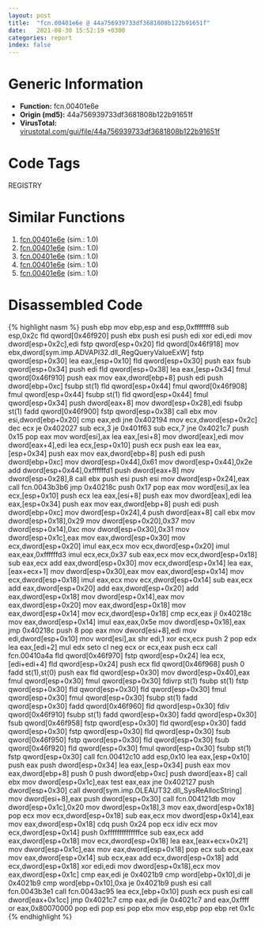 ```yaml
---
layout: post
title:  "fcn.00401e6e @ 44a756939733df3681808b122b91651f"
date:   2021-08-30 15:52:19 +0300
categories: report
index: false
---
```


# Generic Information
- **Function:** fcn.00401e6e
- **Origin (md5):** 44a756939733df3681808b122b91651f
- **VirusTotal:** [virustotal.com/gui/file/44a756939733df3681808b122b91651f][virustotal_ref]

# Code Tags
<span class="tag" id="REGISTRY">REGISTRY</span>


# Similar Functions

1. [fcn.00401e6e][similar_1_ref] (sim.: 1.0)
2. [fcn.00401e6e][similar_2_ref] (sim.: 1.0)
3. [fcn.00401e6e][similar_3_ref] (sim.: 1.0)
4. [fcn.00401e6e][similar_4_ref] (sim.: 1.0)
5. [fcn.00401e6e][similar_5_ref] (sim.: 1.0)


# Disassembled Code

{% highlight nasm %}
push ebp
mov ebp,esp
and esp,0xfffffff8
sub esp,0x2c
fld qword[0x46f920]
push ebx
push esi
push edi
xor edi,edi
mov dword[esp+0x2c],edi
fstp qword[esp+0x20]
fld qword[0x46f918]
mov ebx,dword[sym.imp.ADVAPI32.dll_RegQueryValueExW]
fstp qword[esp+0x30]
lea eax,[esp+0x10]
fld qword[esp+0x30]
push eax
fsub qword[esp+0x34]
push edi
fld qword[esp+0x38]
lea eax,[esp+0x34]
fmul qword[0x46f910]
push eax
mov eax,dword[ebp+8]
push edi
push dword[ebp+0xc]
fsubp st(1)
fld qword[esp+0x44]
fmul qword[0x46f908]
fmul qword[esp+0x44]
fsubp st(1)
fld qword[esp+0x44]
fmul qword[esp+0x34]
push dword[eax+8]
mov dword[esp+0x28],edi
fsubp st(1)
fadd qword[0x46f900]
fstp qword[esp+0x38]
call ebx
mov esi,dword[ebp+0x20]
cmp eax,edi
jne 0x402194
mov ecx,dword[esp+0x2c]
dec ecx
je 0x402027
sub ecx,3
je 0x401f63
sub ecx,7
jne 0x4021c7
push 0x15
pop eax
mov word[esi],ax
lea eax,[esi+8]
mov dword[eax],edi
mov dword[eax+4],edi
lea ecx,[esp+0x10]
push ecx
push eax
lea eax,[esp+0x34]
push eax
mov eax,dword[ebp+8]
push edi
push dword[ebp+0xc]
mov dword[esp+0x44],0x61
mov dword[esp+0x44],0x2e
add dword[esp+0x44],0xffffffd1
push dword[eax+8]
mov dword[esp+0x28],8
call ebx
push esi
push esi
mov dword[esp+0x24],eax
call fcn.0043b3b6
jmp 0x40218c
push 0x17
pop eax
mov word[esi],ax
lea ecx,[esp+0x10]
push ecx
lea eax,[esi+8]
push eax
mov dword[eax],edi
lea eax,[esp+0x34]
push eax
mov eax,dword[ebp+8]
push edi
push dword[ebp+0xc]
mov dword[esp+0x24],4
push dword[eax+8]
call ebx
mov dword[esp+0x18],0x29
mov dword[esp+0x20],0x37
mov dword[esp+0x14],0xc
mov dword[esp+0x30],0x31
mov dword[esp+0x1c],eax
mov eax,dword[esp+0x30]
mov ecx,dword[esp+0x20]
imul eax,ecx
mov ecx,dword[esp+0x20]
imul eax,eax,0xffffffd3
imul ecx,ecx,0x37
sub eax,ecx
mov ecx,dword[esp+0x18]
sub eax,ecx
add eax,dword[esp+0x30]
mov ecx,dword[esp+0x14]
lea eax,[eax+ecx+1]
mov dword[esp+0x30],eax
mov eax,dword[esp+0x14]
mov ecx,dword[esp+0x18]
imul eax,ecx
mov ecx,dword[esp+0x14]
sub eax,ecx
add eax,dword[esp+0x20]
add eax,dword[esp+0x20]
add eax,dword[esp+0x18]
mov dword[esp+0x14],eax
mov eax,dword[esp+0x20]
mov eax,dword[esp+0x18]
mov eax,dword[esp+0x14]
mov ecx,dword[esp+0x18]
cmp ecx,eax
jl 0x40218c
mov eax,dword[esp+0x14]
imul eax,eax,0x5e
mov dword[esp+0x18],eax
jmp 0x40218c
push 8
pop eax
mov dword[esi+8],edi
mov edi,dword[esp+0x10]
mov word[esi],ax
shr edi,1
xor ecx,ecx
push 2
pop edx
lea eax,[edi+2]
mul edx
seto cl
neg ecx
or ecx,eax
push ecx
call fcn.00410a4a
fld qword[0x46f970]
fstp qword[esp+0x24]
lea ecx,[edi+edi+4]
fld qword[esp+0x24]
push ecx
fld qword[0x46f968]
push 0
fadd st(1),st(0)
push eax
fld qword[esp+0x30]
mov dword[esp+0x40],eax
fmul qword[esp+0x30]
fmul qword[esp+0x30]
fdivrp st(1)
fsubp st(1)
fstp qword[esp+0x30]
fld qword[esp+0x30]
fld qword[esp+0x30]
fmul qword[esp+0x30]
fmul qword[esp+0x30]
fsubp st(1)
fadd qword[esp+0x30]
fadd qword[0x46f960]
fld qword[esp+0x30]
fdiv qword[0x46f910]
fsubp st(1)
fadd qword[esp+0x30]
fadd qword[esp+0x30]
fsub qword[0x46f958]
fstp qword[esp+0x30]
fld qword[esp+0x30]
fadd qword[esp+0x30]
fstp qword[esp+0x30]
fld qword[esp+0x30]
fsub qword[0x46f950]
fstp qword[esp+0x30]
fld qword[esp+0x30]
fsub qword[0x46f920]
fld qword[esp+0x30]
fmul qword[esp+0x30]
fsubp st(1)
fstp qword[esp+0x30]
call fcn.00412c10
add esp,0x10
lea eax,[esp+0x10]
push eax
push dword[esp+0x34]
lea eax,[esp+0x34]
push eax
mov eax,dword[ebp+8]
push 0
push dword[ebp+0xc]
push dword[eax+8]
call ebx
mov dword[esp+0x1c],eax
test eax,eax
jne 0x402127
push dword[esp+0x30]
call dword[sym.imp.OLEAUT32.dll_SysReAllocString]
mov dword[esi+8],eax
push dword[esp+0x30]
call fcn.004121db
mov dword[esp+0x1c],0x20
mov dword[esp+0x18],3
mov eax,dword[esp+0x18]
pop ecx
mov ecx,dword[esp+0x18]
sub eax,ecx
mov dword[esp+0x14],eax
mov eax,dword[esp+0x18]
cdq
push 0x24
pop ecx
idiv ecx
mov ecx,dword[esp+0x14]
push 0xffffffffffffffce
sub eax,ecx
add eax,dword[esp+0x18]
mov ecx,dword[esp+0x18]
lea eax,[eax+ecx+0x21]
mov dword[esp+0x1c],eax
mov eax,dword[esp+0x18]
pop ecx
sub ecx,eax
mov eax,dword[esp+0x14]
sub ecx,eax
add ecx,dword[esp+0x18]
add ecx,dword[esp+0x18]
xor edi,edi
mov dword[esp+0x18],ecx
mov eax,dword[esp+0x1c]
cmp eax,edi
je 0x4021b9
cmp word[ebp+0x10],di
je 0x4021b9
cmp word[ebp+0x10],0xa
je 0x4021b9
push esi
call fcn.0043b3e1
call fcn.0043ac95
lea ecx,[ebp+0x10]
push ecx
push esi
call dword[eax+0x1cc]
jmp 0x4021c7
cmp eax,edi
jle 0x4021c7
and eax,0xffff
or eax,0x80070000
pop edi
pop esi
pop ebx
mov esp,ebp
pop ebp
ret 0x1c
{% endhighlight %}


[similar_1_ref]: /report/fcn.00401e6e@3d7f25d788af3e7f7707a736ac852465
[similar_2_ref]: /report/fcn.00401e6e@e3d061f479f25b8f541d0905c967999c
[similar_3_ref]: /report/fcn.00401e6e@7307643b343733b7fbd7b4b4fb482515
[similar_4_ref]: /report/fcn.00401e6e@6e426bd8e348fab7a17ba317fb0f2d87
[similar_5_ref]: /report/fcn.00401e6e@9571c7458fae91969aaed3955e433f49
[virustotal_ref]: https://www.virustotal.com/gui/file/44a756939733df3681808b122b91651f